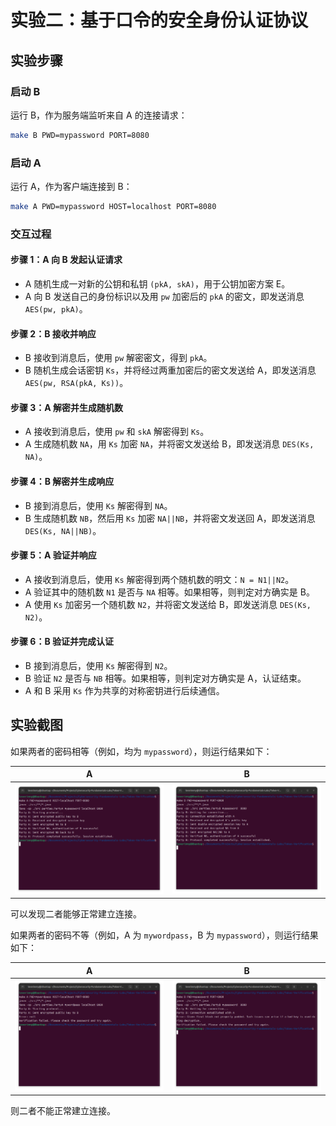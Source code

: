 # 实验二：基于口令的安全身份认证协议

## 实验步骤

### 启动 B

运行 B，作为服务端监听来自 A 的连接请求：

```bash
make B PWD=mypassword PORT=8080
```

### 启动 A

运行 A，作为客户端连接到 B：

```bash
make A PWD=mypassword HOST=localhost PORT=8080
```

### 交互过程

#### 步骤 1：A 向 B 发起认证请求

- A 随机生成一对新的公钥和私钥 `(pkA, skA)`，用于公钥加密方案 E。
- A 向 B 发送自己的身份标识以及用 `pw` 加密后的 `pkA` 的密文，即发送消息 `AES(pw, pkA)`。

#### 步骤 2：B 接收并响应

- B 接收到消息后，使用 `pw` 解密密文，得到 `pkA`。
- B 随机生成会话密钥 `Ks`，并将经过两重加密后的密文发送给 A，即发送消息 `AES(pw, RSA(pkA, Ks))`。

#### 步骤 3：A 解密并生成随机数

- A 接收到消息后，使用 `pw` 和 `skA` 解密得到 `Ks`。
- A 生成随机数 `NA`，用 `Ks` 加密 `NA`，并将密文发送给 B，即发送消息 `DES(Ks, NA)`。

#### 步骤 4：B 解密并生成响应

- B 接到消息后，使用 `Ks` 解密得到 `NA`。
- B 生成随机数 `NB`，然后用 `Ks` 加密 `NA||NB`，并将密文发送回 A，即发送消息 `DES(Ks, NA||NB)`。

#### 步骤 5：A 验证并响应

- A 接收到消息后，使用 `Ks` 解密得到两个随机数的明文：`N = N1||N2`。
- A 验证其中的随机数 `N1` 是否与 `NA` 相等。如果相等，则判定对方确实是 B。
- A 使用 `Ks` 加密另一个随机数 `N2`，并将密文发送给 B，即发送消息 `DES(Ks, N2)`。

#### 步骤 6：B 验证并完成认证

- B 接到消息后，使用 `Ks` 解密得到 `N2`。
- B 验证 `N2` 是否与 `NB` 相等。如果相等，则判定对方确实是 A，认证结束。
- A 和 B 采用 `Ks` 作为共享的对称密钥进行后续通信。

## 实验截图

如果两者的密码相等（例如，均为 `mypassword`），则运行结果如下：

| A | B |
|:-:|:-:|
|![A（成功）](./assets/A-success.png)|![B（成功）](./assets/B-success.png) |

可以发现二者能够正常建立连接。

如果两者的密码不等（例如，A 为 `mywordpass`，B 为 `mypassword`），则运行结果如下：

| A | B |
|:-:|:-:|
|![A（失败）](./assets/A-fail.png)|![B（失败）](./assets/B-fail.png) |

则二者不能正常建立连接。
